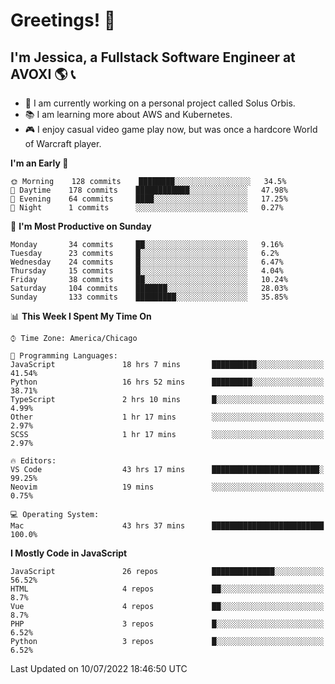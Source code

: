 # Greetings! 🧠

## I'm Jessica, a Fullstack Software Engineer at AVOXI 🌎 📞

- 🌟 I am currently working on a personal project called Solus Orbis.
- 📚 I am learning more about AWS and Kubernetes.
- 🎮 I enjoy casual video game play now, but was once a hardcore World of Warcraft player.

<!--START_SECTION:waka-->
**I'm an Early 🐤** 

```text
🌞 Morning    128 commits    ████████░░░░░░░░░░░░░░░░░   34.5% 
🌆 Daytime    178 commits    ████████████░░░░░░░░░░░░░   47.98% 
🌃 Evening    64 commits     ████░░░░░░░░░░░░░░░░░░░░░   17.25% 
🌙 Night      1 commits      ░░░░░░░░░░░░░░░░░░░░░░░░░   0.27%

```
📅 **I'm Most Productive on Sunday** 

```text
Monday       34 commits     ██░░░░░░░░░░░░░░░░░░░░░░░   9.16% 
Tuesday      23 commits     █░░░░░░░░░░░░░░░░░░░░░░░░   6.2% 
Wednesday    24 commits     █░░░░░░░░░░░░░░░░░░░░░░░░   6.47% 
Thursday     15 commits     █░░░░░░░░░░░░░░░░░░░░░░░░   4.04% 
Friday       38 commits     ██░░░░░░░░░░░░░░░░░░░░░░░   10.24% 
Saturday     104 commits    ███████░░░░░░░░░░░░░░░░░░   28.03% 
Sunday       133 commits    █████████░░░░░░░░░░░░░░░░   35.85%

```


📊 **This Week I Spent My Time On** 

```text
⌚︎ Time Zone: America/Chicago

💬 Programming Languages: 
JavaScript               18 hrs 7 mins       ██████████░░░░░░░░░░░░░░░   41.54% 
Python                   16 hrs 52 mins      █████████░░░░░░░░░░░░░░░░   38.71% 
TypeScript               2 hrs 10 mins       █░░░░░░░░░░░░░░░░░░░░░░░░   4.99% 
Other                    1 hr 17 mins        ░░░░░░░░░░░░░░░░░░░░░░░░░   2.97% 
SCSS                     1 hr 17 mins        ░░░░░░░░░░░░░░░░░░░░░░░░░   2.97%

🔥 Editors: 
VS Code                  43 hrs 17 mins      ████████████████████████░   99.25% 
Neovim                   19 mins             ░░░░░░░░░░░░░░░░░░░░░░░░░   0.75%

💻 Operating System: 
Mac                      43 hrs 37 mins      █████████████████████████   100.0%

```

**I Mostly Code in JavaScript** 

```text
JavaScript               26 repos            ██████████████░░░░░░░░░░░   56.52% 
HTML                     4 repos             ██░░░░░░░░░░░░░░░░░░░░░░░   8.7% 
Vue                      4 repos             ██░░░░░░░░░░░░░░░░░░░░░░░   8.7% 
PHP                      3 repos             █░░░░░░░░░░░░░░░░░░░░░░░░   6.52% 
Python                   3 repos             █░░░░░░░░░░░░░░░░░░░░░░░░   6.52%

```



 Last Updated on 10/07/2022 18:46:50 UTC
<!--END_SECTION:waka-->

<!--
**jessikuh/jessikuh** is a ✨ _special_ ✨ repository because its `README.md` (this file) appears on your GitHub profile.

Here are some ideas to get you started:

- 🔭 I’m currently working on ...
- 🌱 I’m currently learning ...
- 👯 I’m looking to collaborate on ...
- 🤔 I’m looking for help with ...
- 💬 Ask me about ...
- 📫 How to reach me: ...
- 😄 Pronouns: ...
- ⚡ Fun fact: ...
-->
